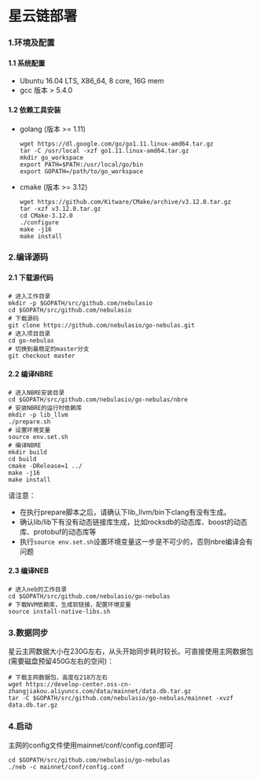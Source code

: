 # 星云链部署

### 1.环境及配置
#### 1.1 系统配置
- Ubuntu 16.04 LTS, X86_64, 8 core, 16G mem
- gcc 版本 > 5.4.0

#### 1.2 依赖工具安装
- golang (版本 >= 1.11)
  ```shell
  wget https://dl.google.com/go/go1.11.linux-amd64.tar.gz
  tar -C /usr/local -xzf go1.11.linux-amd64.tar.gz
  mkdir go_workspace
  export PATH=$PATH:/usr/local/go/bin
  export GOPATH=/path/to/go_workspace
  ```
- cmake (版本 >= 3.12)
  ```
  wget https://github.com/Kitware/CMake/archive/v3.12.0.tar.gz
  tar -xzf v3.12.0.tar.gz
  cd CMake-3.12.0
  ./configure
  make -j16
  make install
  ```

### 2.编译源码
#### 2.1 下载源代码
```shell
# 进入工作目录
mkdir -p $GOPATH/src/github.com/nebulasio
cd $GOPATH/src/github.com/nebulasio
# 下载源码
git clone https://github.com/nebulasio/go-nebulas.git
# 进入项目目录
cd go-nebulas
# 切换到最稳定的master分支
git checkout master
```
#### 2.2 编译NBRE
```shell
# 进入NBRE安装目录
cd $GOPATH/src/github.com/nebulasio/go-nebulas/nbre
# 安装NBRE的运行时依赖库
mkdir -p lib_llvm
./prepare.sh
# 设置环境变量
source env.set.sh
# 编译NBRE
mkdir build
cd build
cmake -DRelease=1 ../
make -j16
make install
```
请注意：
- 在执行prepare脚本之后，请确认下lib_llvm/bin下clang有没有生成。
- 确认lib/lib下有没有动态链接库生成，比如rocksdb的动态库、boost的动态库、protobuf的动态库等
- 执行`source env.set.sh`设置环境变量这一步是不可少的，否则nbre编译会有问题


#### 2.3 编译NEB
```shell
# 进入neb的工作目录
cd $GOPATH/src/github.com/nebulasio/go-nebulas
# 下载NVM依赖库，生成软链接，配置环境变量
source install-native-libs.sh
```

### 3.数据同步
星云主网数据大小在230G左右，从头开始同步耗时较长。可直接使用主网数据包(需要磁盘预留450G左右的空间)：
```
# 下载主网数据包，高度在218万左右
wget https://develop-center.oss-cn-zhangjiakou.aliyuncs.com/data/mainnet/data.db.tar.gz
tar -C $GOPATH/src/github.com/nebulasio/go-nebulas/mainnet -xvzf data.db.tar.gz
```

### 4.启动
主网的config文件使用mainnet/conf/config.conf即可
```shell
cd $GOPATH/src/github.com/nebulasio/go-nebulas
./neb -c mainnet/conf/config.conf
```
